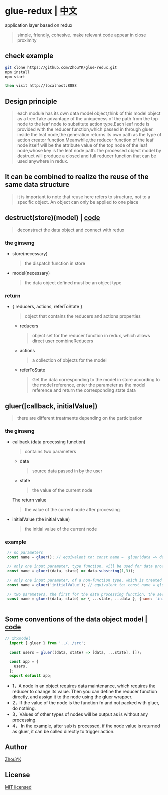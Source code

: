 # glue-redux | [中文](https://github.com/ZhouYK/glue-redux)

application layer based on redux
> simple, friendly, cohesive. make relevant code appear in close proximity

## check example
```bash
git clone https://github.com/ZhouYK/glue-redux.git
npm install
npm start

then visit http://localhost:8888
```


## Design principle

> each module has its own data model object,think of this model object as a tree.Take advantage of the uniqueness of the path from the top node to the leaf node to substitute action type.Each leaf node is provided with the reducer function,which passed in through gluer.
> inside the leaf node,the generation returns its own path as the type of action creator function.Meanwhile,the reducer function of the leaf node itself will be the attribute value of the top node of the leaf node,whose key is the leaf node path.
> the processed object model by destruct will produce a closed and full reducer function that can be used anywhere in redux.

## It can be combined to realize the reuse of the same data structure

> it is important to note that reuse here refers to structure, not to a specific object. An object can only be applied to one place
## destruct(store)(model) | [code](https://github.com/ZhouYK/glue-redux/blob/master/example/configStore.js)
> deconstruct the data object and connect with redux

### the ginseng
- store(necessary)
  > the dispatch function in store
- model(necessary)
  > the data object defined must be an object type
  
### return
- { reducers, actions, referToState }
  > object that contains the reducers and actions properties
   - reducers
      > object set for the reducer function in redux, which allows direct user combineReducers
   - actions
      > a collection of objects for the model
   - referToState 
      > Get the data corresponding to the model in store according to the model reference, enter the parameter as the model reference and return the corresponding state data   
## gluer([callback, initialValue])
> there are different treatments depending on the participation
### the ginseng
- callback (data processing function)
  > contains two parameters
   
   - data
      > source data passed in by the user
   - state
      > the value of the current node
   
   The return value
   > the value of the current node after processing
   
     
      
- initialValue (the initial value)
  > the initial value of the current node

### example
```jsx harmony
 // no parameters
 const name = gluer(); // equivalent to: const name =  gluer(data => data)
 
 // only one input parameter, type function, will be used for data processing
 const name = gluer((data, state) => data.substring(1,3));
 
 // only one input parameter, of a non-function type, which is treated as an initial value
 const name = gluer('initialValue'); // equivalent to: const name = gluer(data => data, 'initialValue')
 
 // two parameters, the first for the data processing function, the second for the initial value
 const name = gluer((data, state) => { ...state, ...data }, {name: 'initialValue'})
 
```


## Some conventions of the data object model | [code](https://github.com/ZhouYK/glue-redux/blob/master/example/glue/model.jsx)
```jsx harmony
// 定义model
  import { gluer } from '../../src';
  
  const users = gluer((data, state) => [data, ...state], []);
  
  const app = {
    users,
  };
  export default app;

```
- 1，A node in an object requires data maintenance, which requires the reducer to change its value. Then you can define the reducer function directly, and assign it to the node using the gluer wrapper.
- 2，If the value of the node is the function fn and not packed with gluer, do nothing.
- 3，Values of other types of nodes will be output as is without any processing.
- 4， In the example, after sub is processed, if the node value is returned as gluer, it can be called directly to trigger action.

## Author
[ZhouYK](https://github.com/ZhouYK)

## License
[MIT licensed](https://github.com/ZhouYK/glue-redux/blob/master/LICENSE) 
